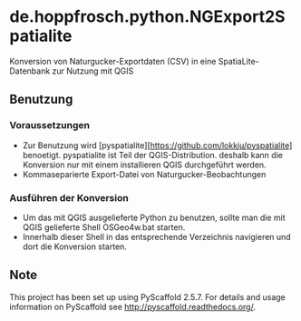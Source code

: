 # de.hoppfrosch.python.NGExport2Spatialite
Konversion von Naturgucker-Exportdaten (CSV) in eine SpatiaLite-Datenbank zur Nutzung mit QGIS

## Benutzung

### Voraussetzungen
* Zur Benutzung wird [pyspatialite][https://github.com/lokkju/pyspatialite] benoetigt. pyspatialite ist Teil der QGIS-Distribution. deshalb kann die Konversion nur mit einem installieren QGIS durchgeführt werden.
* Kommaseparierte Export-Datei von Naturgucker-Beobachtungen

### Ausführen der Konversion
* Um das mit QGIS ausgelieferte Python zu benutzen, sollte man die mit QGIS gelieferte Shell OSGeo4w.bat starten.
* Innerhalb dieser Shell in das entsprechende Verzeichnis navigieren und dort die Konversion starten.

## Note

This project has been set up using PyScaffold 2.5.7. For details and usage information on PyScaffold see http://pyscaffold.readthedocs.org/.
